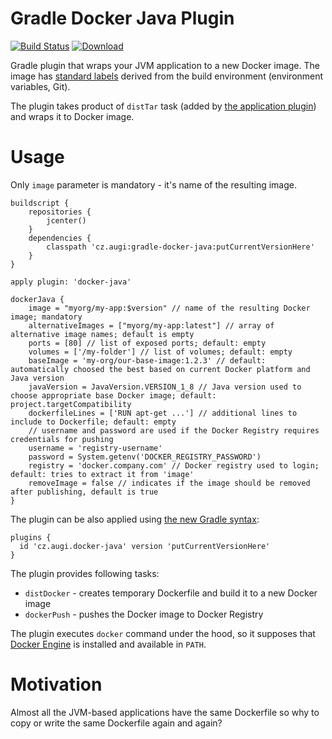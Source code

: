# Gradle Docker Java Plugin

[![Build Status](https://travis-ci.org/augi/gradle-docker-java.svg)](https://travis-ci.org/augi/gradle-docker-java) [ ![Download](https://api.bintray.com/packages/augi/maven/gradle-docker-java/images/download.svg) ](https://bintray.com/augi/maven/gradle-docker-java/_latestVersion)

Gradle plugin that wraps your JVM application to a new Docker image.
 The image has [standard labels](http://label-schema.org/rc1/) derived from the build environment (environment variables, Git).

The plugin takes product of `distTar` task (added by [the application plugin](https://docs.gradle.org/current/userguide/application_plugin.html)) and wraps it to Docker image.


Usage
=====
Only `image` parameter is mandatory - it's name of the resulting image.

	buildscript {
		repositories {
			jcenter()
		}
		dependencies {
			classpath 'cz.augi:gradle-docker-java:putCurrentVersionHere'
		}
	}

	apply plugin: 'docker-java'
	
	dockerJava {
        image = "myorg/my-app:$version" // name of the resulting Docker image; mandatory
        alternativeImages = ["myorg/my-app:latest"] // array of alternative image names; default is empty
        ports = [80] // list of exposed ports; default: empty
        volumes = ['/my-folder'] // list of volumes; default: empty
        baseImage = 'my-org/our-base-image:1.2.3' // default: automatically choosed the best based on current Docker platform and Java version
        javaVersion = JavaVersion.VERSION_1_8 // Java version used to choose appropriate base Docker image; default: project.targetCompatibility
        dockerfileLines = ['RUN apt-get ...'] // additional lines to include to Dockerfile; default: empty
        // username and password are used if the Docker Registry requires credentials for pushing
        username = 'registry-username'
        password = System.getenv('DOCKER_REGISTRY_PASSWORD')
        registry = 'docker.company.com' // Docker registry used to login; default: tries to extract it from 'image'
        removeImage = false // indicates if the image should be removed after publishing, default is true
	}

The plugin can be also applied using [the new Gradle syntax](https://plugins.gradle.org/plugin/cz.augi.gradle.wartremover):

    plugins {
      id 'cz.augi.docker-java' version 'putCurrentVersionHere'
    }

The plugin provides following tasks:
 * `distDocker` - creates temporary Dockerfile and build it to a new Docker image
 * `dockerPush` - pushes the Docker image to Docker Registry

The plugin executes `docker` command under the hood, so it supposes that [Docker Engine](https://www.docker.com/docker-engine) is installed and available in `PATH`.

Motivation
==========
Almost all the JVM-based applications have the same Dockerfile so why to copy or write the same Dockerfile again and again?
